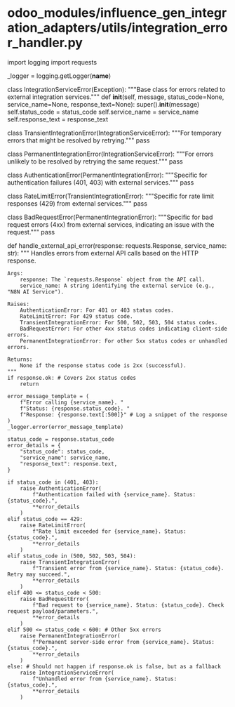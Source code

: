 # odoo_modules/influence_gen_integration_adapters/utils/integration_error_handler.py
import logging
import requests

_logger = logging.getLogger(__name__)

class IntegrationServiceError(Exception):
    """Base class for errors related to external integration services."""
    def __init__(self, message, status_code=None, service_name=None, response_text=None):
        super().__init__(message)
        self.status_code = status_code
        self.service_name = service_name
        self.response_text = response_text

class TransientIntegrationError(IntegrationServiceError):
    """For temporary errors that might be resolved by retrying."""
    pass

class PermanentIntegrationError(IntegrationServiceError):
    """For errors unlikely to be resolved by retrying the same request."""
    pass

class AuthenticationError(PermanentIntegrationError):
    """Specific for authentication failures (401, 403) with external services."""
    pass

class RateLimitError(TransientIntegrationError):
    """Specific for rate limit responses (429) from external services."""
    pass

class BadRequestError(PermanentIntegrationError):
    """Specific for bad request errors (4xx) from external services, indicating an issue with the request."""
    pass


def handle_external_api_error(response: requests.Response, service_name: str):
    """
    Handles errors from external API calls based on the HTTP response.

    Args:
        response: The `requests.Response` object from the API call.
        service_name: A string identifying the external service (e.g., "N8N AI Service").

    Raises:
        AuthenticationError: For 401 or 403 status codes.
        RateLimitError: For 429 status code.
        TransientIntegrationError: For 500, 502, 503, 504 status codes.
        BadRequestError: For other 4xx status codes indicating client-side errors.
        PermanentIntegrationError: For other 5xx status codes or unhandled errors.
    
    Returns:
        None if the response status code is 2xx (successful).
    """
    if response.ok: # Covers 2xx status codes
        return

    error_message_template = (
        f"Error calling {service_name}. "
        f"Status: {response.status_code}. "
        f"Response: {response.text[:500]}" # Log a snippet of the response
    )
    _logger.error(error_message_template)

    status_code = response.status_code
    error_details = {
        "status_code": status_code,
        "service_name": service_name,
        "response_text": response.text,
    }

    if status_code in (401, 403):
        raise AuthenticationError(
            f"Authentication failed with {service_name}. Status: {status_code}.",
            **error_details
        )
    elif status_code == 429:
        raise RateLimitError(
            f"Rate limit exceeded for {service_name}. Status: {status_code}.",
            **error_details
        )
    elif status_code in (500, 502, 503, 504):
        raise TransientIntegrationError(
            f"Transient error from {service_name}. Status: {status_code}. Retry may succeed.",
            **error_details
        )
    elif 400 <= status_code < 500:
        raise BadRequestError(
            f"Bad request to {service_name}. Status: {status_code}. Check request payload/parameters.",
            **error_details
        )
    elif 500 <= status_code < 600: # Other 5xx errors
        raise PermanentIntegrationError(
            f"Permanent server-side error from {service_name}. Status: {status_code}.",
            **error_details
        )
    else: # Should not happen if response.ok is false, but as a fallback
        raise IntegrationServiceError(
            f"Unhandled error from {service_name}. Status: {status_code}.",
            **error_details
        )
